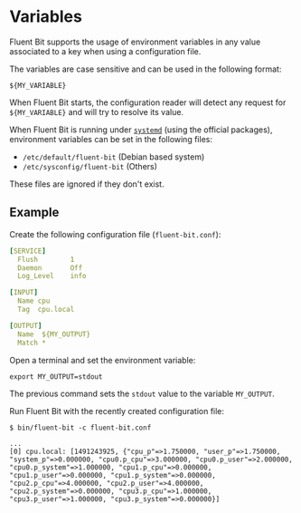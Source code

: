 # Variables

Fluent Bit supports the usage of environment variables in any value associated to a key when using a configuration file.

The variables are case sensitive and can be used in the following format:

```text
${MY_VARIABLE}
```

When Fluent Bit starts, the configuration reader will detect any request for `${MY_VARIABLE}` and will try to resolve its value.

When Fluent Bit is running under [`systemd`](https://systemd.io/) (using the official packages), environment variables can be set in the following files:

- `/etc/default/fluent-bit` (Debian based system)
- `/etc/sysconfig/fluent-bit` (Others)

These files are ignored if they don't exist.

## Example

Create the following configuration file \(`fluent-bit.conf`\):

```yaml
[SERVICE]
  Flush        1
  Daemon       Off
  Log_Level    info

[INPUT]
  Name cpu
  Tag  cpu.local

[OUTPUT]
  Name  ${MY_OUTPUT}
  Match *
```

Open a terminal and set the environment variable:

```shell
export MY_OUTPUT=stdout
```

The previous command sets the `stdout` value to the variable `MY_OUTPUT`.

Run Fluent Bit with the recently created configuration file:

```shell
$ bin/fluent-bit -c fluent-bit.conf

...
[0] cpu.local: [1491243925, {"cpu_p"=>1.750000, "user_p"=>1.750000, "system_p"=>0.000000, "cpu0.p_cpu"=>3.000000, "cpu0.p_user"=>2.000000, "cpu0.p_system"=>1.000000, "cpu1.p_cpu"=>0.000000, "cpu1.p_user"=>0.000000, "cpu1.p_system"=>0.000000, "cpu2.p_cpu"=>4.000000, "cpu2.p_user"=>4.000000, "cpu2.p_system"=>0.000000, "cpu3.p_cpu"=>1.000000, "cpu3.p_user"=>1.000000, "cpu3.p_system"=>0.000000}]
```
